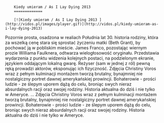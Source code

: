 
        Kiedy umieram / As I Lay Dying 2013 
        =============
        
        [![Kiedy umieram / As I Lay Dying 2013 ](http://vidos.pl/images/player.gif)](http://vidos.pl/kiedy-umieram-as-i-lay-dying-2013)
        
        
 Pozornie prosta, osadzona w realiach Południa lat 30. historia rodziny, która za wszelką cenę stara się sprostać życzeniu matki (Beth Grant), by pochować ją w pobliskim mieście. James Franco, pozostając wiernym prozie Williama Faulknera, odtwarza wielogłosowość oryginału. Przedstawia wydarzenia z punktu widzenia kolejnych postaci, na podzielonym ekranie, językiem oddającym lokalną gwarę. Reżyser (sam w jednej z ról) pewną ręką prowadzi aktorów, eksponując ich fizyczność. Zdjęcia Christiny Voros wraz z pełnym kulminacji montażem tworzą brutalny, bynajmniej nie nostalgiczny portret dawnej amerykańskiej prowincji. Bohaterowie - prości ludzie - ze ślepym uporem dążą do celu, broniąc swych nieraz absurdalnych racji oraz swojej rodziny. Historia aktualna do dziś i nie tylko w Ameryce.  ... Zdjęcia Christiny Voros wraz z pełnym kulminacji montażem tworzą brutalny, bynajmniej nie nostalgiczny portret dawnej amerykańskiej prowincji. Bohaterowie - prości ludzie - ze ślepym uporem dążą do celu, broniąc swych nieraz absurdalnych racji oraz swojej rodziny. Historia aktualna do dziś i nie tylko w Ameryce.
    
